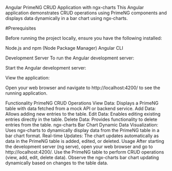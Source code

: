 Angular PrimeNG CRUD Application with ngx-charts
This Angular application demonstrates CRUD operations using PrimeNG components and displays data dynamically in a bar chart using ngx-charts.


#Prerequisites

Before running the project locally, ensure you have the following installed:

Node.js and npm (Node Package Manager)
Angular CLI

Development Server
To run the Angular development server:

Start the Angular development server:

View the application:

Open your web browser and navigate to http://localhost:4200/ to see the running application.

Functionality
PrimeNG CRUD Operations
View Data: Displays a PrimeNG table with data fetched from a mock API or backend service.
Add Data: Allows adding new entries to the table.
Edit Data: Enables editing existing entries directly in the table.
Delete Data: Provides functionality to delete entries from the table.
ngx-charts Bar Chart
Dynamic Data Visualization: Uses ngx-charts to dynamically display data from the PrimeNG table in a bar chart format.
Real-time Updates: The chart updates automatically as data in the PrimeNG table is added, edited, or deleted.
Usage
After starting the development server (ng serve), open your web browser and go to http://localhost:4200/.
Use the PrimeNG table to perform CRUD operations (view, add, edit, delete data).
Observe the ngx-charts bar chart updating dynamically based on changes to the table data.
